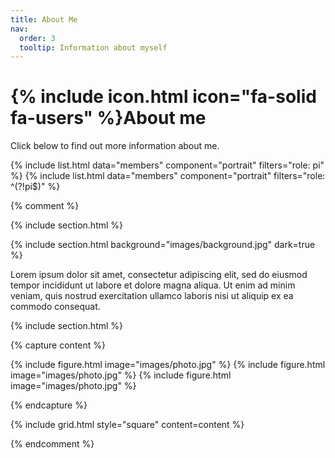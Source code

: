 ```yaml
---
title: About Me
nav:
  order: 3
  tooltip: Information about myself
---
```


# {% include icon.html icon="fa-solid fa-users" %}About me

Click below to find out more information about me.

{% include list.html data="members" component="portrait" filters="role: pi" %}
{% include list.html data="members" component="portrait" filters="role: ^(?!pi$)" %}

{% comment %}

{% include section.html %}

{% include section.html background="images/background.jpg" dark=true %}

Lorem ipsum dolor sit amet, consectetur adipiscing elit, sed do eiusmod tempor
incididunt ut labore et dolore magna aliqua. Ut enim ad minim veniam, quis
nostrud exercitation ullamco laboris nisi ut aliquip ex ea commodo consequat.

{% include section.html %}

{% capture content %}

{% include figure.html image="images/photo.jpg" %}
{% include figure.html image="images/photo.jpg" %}
{% include figure.html image="images/photo.jpg" %}

{% endcapture %}

{% include grid.html style="square" content=content %}

{% endcomment %}

